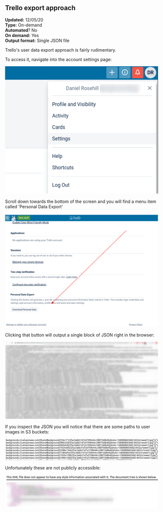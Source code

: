 ## Trello export approach

**Updated:** 12/05/20 <br/>
**Type:** On-demand <br/>
**Automated**? No <br/>
**On demand:** Yes <br/>
**Output format:** Single JSON file

Trello's user data export approach is fairly rudimentary.

To access it, navigate into the account settings page:

![](/images/trello2.png)

Scroll down towards the bottom of the screen and you will find a menu item called 'Personal Data Export'

![](/images/trello1.png)

Clicking that button will output a single block of JSON right in the browser:

![](/images/trello3.png)

If you inspect the JSON you will notice that there are some paths to user images in S3 buckets:

![](/images/trello4.png)

Unfortunately these are not publicly accessible:

![](/images/trello5.png)
